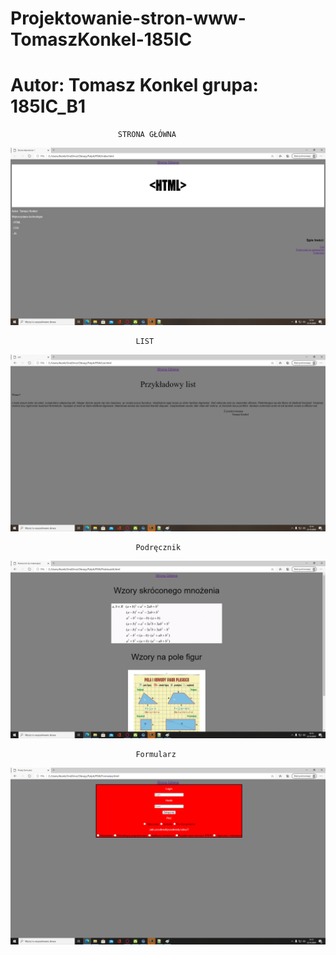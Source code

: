 # Projektowanie-stron-www-TomaszKonkel-185IC



# Autor: Tomasz Konkel grupa: 185IC_B1

							STRONA GŁÓWNA

![alt text]( https://github.com/TomaszKonkel/Projektowanie-stron-www-TomaszKonkel-185IC/blob/main/G%C5%82%C3%B3wna.png)
						 
						 
								LIST
![alt text]( https://github.com/TomaszKonkel/Projektowanie-stron-www-TomaszKonkel-185IC/blob/main/List.png)

									
								Podręcznik
![alt text]( https://github.com/TomaszKonkel/Projektowanie-stron-www-TomaszKonkel-185IC/blob/main/Podr%C4%99cznik.png)
								

								Formularz
![alt text](https://github.com/TomaszKonkel/Projektowanie-stron-www-TomaszKonkel-185IC/blob/main/Formularz.png)								